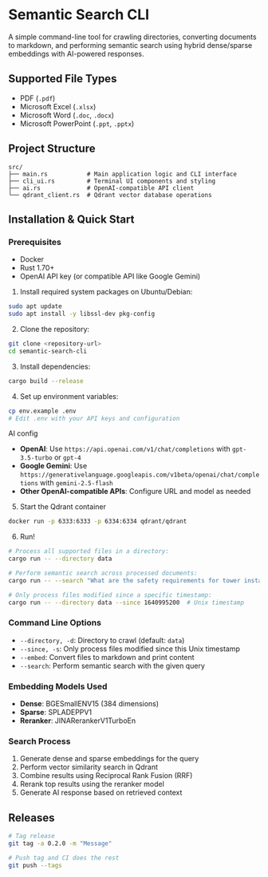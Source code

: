 # Semantic Search CLI

A simple command-line tool for crawling directories, converting documents to markdown, and performing semantic search using hybrid dense/sparse embeddings with AI-powered responses.

## Supported File Types

- PDF (`.pdf`)
- Microsoft Excel (`.xlsx`)
- Microsoft Word (`.doc`, `.docx`)
- Microsoft PowerPoint (`.ppt`, `.pptx`)

## Project Structure

```
src/
├── main.rs           # Main application logic and CLI interface
├── cli_ui.rs         # Terminal UI components and styling
├── ai.rs             # OpenAI-compatible API client
└── qdrant_client.rs  # Qdrant vector database operations
```

## Installation & Quick Start

### Prerequisites

- Docker
- Rust 1.70+
- OpenAI API key (or compatible API like Google Gemini)

1. Install required system packages on Ubuntu/Debian:

```bash
sudo apt update
sudo apt install -y libssl-dev pkg-config
```

2. Clone the repository:

```bash
git clone <repository-url>
cd semantic-search-cli
```

3. Install dependencies:

```bash
cargo build --release
```

4. Set up environment variables:

```bash
cp env.example .env
# Edit .env with your API keys and configuration
```

AI config

- **OpenAI**: Use `https://api.openai.com/v1/chat/completions` with `gpt-3.5-turbo` or `gpt-4`
- **Google Gemini**: Use `https://generativelanguage.googleapis.com/v1beta/openai/chat/completions` with `gemini-2.5-flash`
- **Other OpenAI-compatible APIs**: Configure URL and model as needed

5. Start the Qdrant container

```bash
docker run -p 6333:6333 -p 6334:6334 qdrant/qdrant
```

6. Run!

```bash
# Process all supported files in a directory:
cargo run -- --directory data

# Perform semantic search across processed documents:
cargo run -- --search "What are the safety requirements for tower installation?"

# Only process files modified since a specific timestamp:
cargo run -- --directory data --since 1640995200  # Unix timestamp
```

### Command Line Options

- `--directory, -d`: Directory to crawl (default: `data`)
- `--since, -s`: Only process files modified since this Unix timestamp
- `--embed`: Convert files to markdown and print content
- `--search`: Perform semantic search with the given query

### Embedding Models Used

- **Dense**: BGESmallENV15 (384 dimensions)
- **Sparse**: SPLADEPPV1
- **Reranker**: JINARerankerV1TurboEn

### Search Process

1. Generate dense and sparse embeddings for the query
2. Perform vector similarity search in Qdrant
3. Combine results using Reciprocal Rank Fusion (RRF)
4. Rerank top results using the reranker model
5. Generate AI response based on retrieved context

## Releases

```bash
# Tag release
git tag -a 0.2.0 -m "Message"

# Push tag and CI does the rest
git push --tags
```
